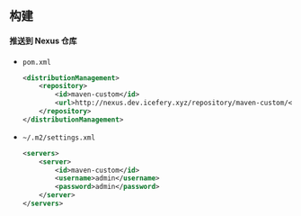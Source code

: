 ## 构建

#### 推送到 Nexus 仓库

- `pom.xml`

  ```xml
  <distributionManagement>
      <repository>
          <id>maven-custom</id>
          <url>http://nexus.dev.icefery.xyz/repository/maven-custom/</url>
      </repository>
  </distributionManagement>
  ```

- `~/.m2/settings.xml`

  ```xml
  <servers>
      <server>
          <id>maven-custom</id>
          <username>admin</username>
          <password>admin</password>
      </server>
  </servers>
  ```
